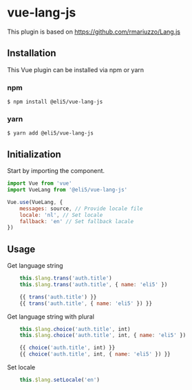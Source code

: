 # vue-lang-js

This plugin is based on https://github.com/rmariuzzo/Lang.js

## Installation
This Vue plugin can be installed via npm or yarn

### npm 
```
$ npm install @eli5/vue-lang-js
```

### yarn
```
$ yarn add @eli5/vue-lang-js
```

## Initialization

Start by importing the component.

```javascript
import Vue from 'vue'
import VueLang from '@eli5/vue-lang-js'

Vue.use(VueLang, {
    messages: source, // Provide locale file
    locale: 'nl', // Set locale
    fallback: 'en' // Set fallback lacale
})
```

## Usage

Get language string
```javascript
    this.$lang.trans('auth.title')
    this.$lang.trans('auth.title', { name: 'eli5' })

    {{ trans('auth.title') }}
    {{ trans('auth.title', { name: 'eli5' }) }}
```

Get language string with plural
```javascript
    this.$lang.choice('auth.title', int)
    this.$lang.choice('auth.title', int, { name: 'eli5' })

    {{ choice('auth.title', int) }}
    {{ choice('auth.title', int, { name: 'eli5' }) }}
```

Set locale
```javascript
    this.$lang.setLocale('en')
```

